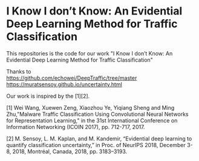 # I Know I don’t Know: An Evidential Deep Learning Method for Traffic Classification
This repositories is the code for our work "I Know I don’t Know: An Evidential Deep Learning Method for Traffic Classification"

Thanks to  
https://github.com/echowei/DeepTraffic/tree/master  
https://muratsensoy.github.io/uncertainty.html
          
Our work is inspired by the [1][2]. 

[1] Wei Wang, Xuewen Zeng, Xiaozhou Ye, Yiqiang Sheng and Ming Zhu,"Malware Traffic Classification Using Convolutional Neural Networks for Representation Learning," in the 31st International Conference on Information Networking (ICOIN 2017), pp. 712-717, 2017.

[2] M. Sensoy, L. M. Kaplan, and M. Kandemir, “Evidential deep learning to quantify classification uncertainty,” in Proc. of NeurIPS 2018, December 3-8, 2018, Montréal, Canada, 2018, pp. 3183–3193.

 
